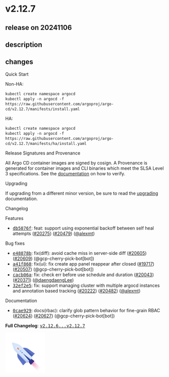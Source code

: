 # v2.12.7

## release on 20241106
## description
## changes
Quick Start

Non-HA:

    kubectl create namespace argocd
    kubectl apply -n argocd -f https://raw.githubusercontent.com/argoproj/argo-cd/v2.12.7/manifests/install.yaml

HA:

    kubectl create namespace argocd
    kubectl apply -n argocd -f https://raw.githubusercontent.com/argoproj/argo-cd/v2.12.7/manifests/ha/install.yaml

Release Signatures and Provenance

All Argo CD container images are signed by cosign. A Provenance is generated for container images and CLI binaries which meet the SLSA Level 3 specifications. See the <a href="https://argo-cd.readthedocs.io/en/stable/operator-manual/signed-release-assets" rel="nofollow">documentation</a> on how to verify.

Upgrading

If upgrading from a different minor version, be sure to read the <a href="https://argo-cd.readthedocs.io/en/stable/operator-manual/upgrading/overview/" rel="nofollow">upgrading</a> documentation.

Changelog

Features

* <a class="commit-link" data-hovercard-type="commit" data-hovercard-url="https://github.com/argoproj/argo-cd/commit/db5876fb3bef054596afe4e408a1e58e8edf48b9/hovercard" href="https://github.com/argoproj/argo-cd/commit/db5876fb3bef054596afe4e408a1e58e8edf48b9"><tt>db5876f</tt></a>: feat: support using exponential backoff between self heal attempts (<a class="issue-link js-issue-link" data-error-text="Failed to load title" data-id="2571555924" data-permission-text="Title is private" data-url="https://github.com/argoproj/argo-cd/issues/20275" data-hovercard-type="pull_request" data-hovercard-url="/argoproj/argo-cd/pull/20275/hovercard" href="https://github.com/argoproj/argo-cd/pull/20275">#20275</a>) (<a class="issue-link js-issue-link" data-error-text="Failed to load title" data-id="2603577228" data-permission-text="Title is private" data-url="https://github.com/argoproj/argo-cd/issues/20479" data-hovercard-type="pull_request" data-hovercard-url="/argoproj/argo-cd/pull/20479/hovercard" href="https://github.com/argoproj/argo-cd/pull/20479">#20479</a>) (<a class="user-mention notranslate" data-hovercard-type="user" data-hovercard-url="/users/alexmt/hovercard" data-octo-click="hovercard-link-click" data-octo-dimensions="link_type:self" href="https://github.com/alexmt">@alexmt</a>)

Bug fixes

* <a class="commit-link" data-hovercard-type="commit" data-hovercard-url="https://github.com/argoproj/argo-cd/commit/e48878b11ea72f8b6b3414e2990a0946b60a940a/hovercard" href="https://github.com/argoproj/argo-cd/commit/e48878b11ea72f8b6b3414e2990a0946b60a940a"><tt>e48878b</tt></a>: fix(diff): avoid cache miss in server-side diff (<a class="issue-link js-issue-link" data-error-text="Failed to load title" data-id="2625612188" data-permission-text="Title is private" data-url="https://github.com/argoproj/argo-cd/issues/20605" data-hovercard-type="pull_request" data-hovercard-url="/argoproj/argo-cd/pull/20605/hovercard" href="https://github.com/argoproj/argo-cd/pull/20605">#20605</a>) (<a class="issue-link js-issue-link" data-error-text="Failed to load title" data-id="2625738549" data-permission-text="Title is private" data-url="https://github.com/argoproj/argo-cd/issues/20609" data-hovercard-type="pull_request" data-hovercard-url="/argoproj/argo-cd/pull/20609/hovercard" href="https://github.com/argoproj/argo-cd/pull/20609">#20609</a>) (@gcp-cherry-pick-bot[bot])
* <a class="commit-link" data-hovercard-type="commit" data-hovercard-url="https://github.com/argoproj/argo-cd/commit/a41f868dc0077f0abcdcdcb07ae2eac4f994f282/hovercard" href="https://github.com/argoproj/argo-cd/commit/a41f868dc0077f0abcdcdcb07ae2eac4f994f282"><tt>a41f868</tt></a>: fix(ui): fix create app panel reappear after closed (<a class="issue-link js-issue-link" data-error-text="Failed to load title" data-id="2493314074" data-permission-text="Title is private" data-url="https://github.com/argoproj/argo-cd/issues/19717" data-hovercard-type="pull_request" data-hovercard-url="/argoproj/argo-cd/pull/19717/hovercard" href="https://github.com/argoproj/argo-cd/pull/19717">#19717</a>) (<a class="issue-link js-issue-link" data-error-text="Failed to load title" data-id="2609226399" data-permission-text="Title is private" data-url="https://github.com/argoproj/argo-cd/issues/20507" data-hovercard-type="pull_request" data-hovercard-url="/argoproj/argo-cd/pull/20507/hovercard" href="https://github.com/argoproj/argo-cd/pull/20507">#20507</a>) (@gcp-cherry-pick-bot[bot])
* <a class="commit-link" data-hovercard-type="commit" data-hovercard-url="https://github.com/argoproj/argo-cd/commit/cacb06a5e5aff897308bf87eba851a929b91417f/hovercard" href="https://github.com/argoproj/argo-cd/commit/cacb06a5e5aff897308bf87eba851a929b91417f"><tt>cacb06a</tt></a>: fix: check err before use schedule and duration (<a class="issue-link js-issue-link" data-error-text="Failed to load title" data-id="2540073066" data-permission-text="Title is private" data-url="https://github.com/argoproj/argo-cd/issues/20043" data-hovercard-type="pull_request" data-hovercard-url="/argoproj/argo-cd/pull/20043/hovercard" href="https://github.com/argoproj/argo-cd/pull/20043">#20043</a>) (<a class="issue-link js-issue-link" data-error-text="Failed to load title" data-id="2586013313" data-permission-text="Title is private" data-url="https://github.com/argoproj/argo-cd/issues/20371" data-hovercard-type="pull_request" data-hovercard-url="/argoproj/argo-cd/pull/20371/hovercard" href="https://github.com/argoproj/argo-cd/pull/20371">#20371</a>) (<a class="user-mention notranslate" data-hovercard-type="user" data-hovercard-url="/users/daengdaengLee/hovercard" data-octo-click="hovercard-link-click" data-octo-dimensions="link_type:self" href="https://github.com/daengdaengLee">@daengdaengLee</a>)
* <a class="commit-link" data-hovercard-type="commit" data-hovercard-url="https://github.com/argoproj/argo-cd/commit/32ef2e5f1e54f558501bf095fa910a0b85dbba35/hovercard" href="https://github.com/argoproj/argo-cd/commit/32ef2e5f1e54f558501bf095fa910a0b85dbba35"><tt>32ef2e5</tt></a>: fix: support managing cluster with multiple argocd instances and annotation based tracking (<a class="issue-link js-issue-link" data-error-text="Failed to load title" data-id="2565111692" data-permission-text="Title is private" data-url="https://github.com/argoproj/argo-cd/issues/20222" data-hovercard-type="pull_request" data-hovercard-url="/argoproj/argo-cd/pull/20222/hovercard" href="https://github.com/argoproj/argo-cd/pull/20222">#20222</a>) (<a class="issue-link js-issue-link" data-error-text="Failed to load title" data-id="2603582233" data-permission-text="Title is private" data-url="https://github.com/argoproj/argo-cd/issues/20482" data-hovercard-type="pull_request" data-hovercard-url="/argoproj/argo-cd/pull/20482/hovercard" href="https://github.com/argoproj/argo-cd/pull/20482">#20482</a>) (<a class="user-mention notranslate" data-hovercard-type="user" data-hovercard-url="/users/alexmt/hovercard" data-octo-click="hovercard-link-click" data-octo-dimensions="link_type:self" href="https://github.com/alexmt">@alexmt</a>)

Documentation

* <a class="commit-link" data-hovercard-type="commit" data-hovercard-url="https://github.com/argoproj/argo-cd/commit/0cae929ae1e11a34ad66635524daafae1052e361/hovercard" href="https://github.com/argoproj/argo-cd/commit/0cae929ae1e11a34ad66635524daafae1052e361"><tt>0cae929</tt></a>: docs(rbac): clarify glob pattern behavior for fine-grain RBAC (<a class="issue-link js-issue-link" data-error-text="Failed to load title" data-id="2627426196" data-permission-text="Title is private" data-url="https://github.com/argoproj/argo-cd/issues/20624" data-hovercard-type="pull_request" data-hovercard-url="/argoproj/argo-cd/pull/20624/hovercard" href="https://github.com/argoproj/argo-cd/pull/20624">#20624</a>) (<a class="issue-link js-issue-link" data-error-text="Failed to load title" data-id="2627524720" data-permission-text="Title is private" data-url="https://github.com/argoproj/argo-cd/issues/20627" data-hovercard-type="pull_request" data-hovercard-url="/argoproj/argo-cd/pull/20627/hovercard" href="https://github.com/argoproj/argo-cd/pull/20627">#20627</a>) (@gcp-cherry-pick-bot[bot])

<strong>Full Changelog</strong>: <a class="commit-link" href="https://github.com/argoproj/argo-cd/compare/v2.12.6...v2.12.7"><tt>v2.12.6...v2.12.7</tt></a>

<a href="https://argoproj.github.io/cd/" rel="nofollow"><img src="https://raw.githubusercontent.com/argoproj/argo-site/master/content/pages/cd/gitops-cd.png" width="25%" style="max-width: 100%;"></a>

